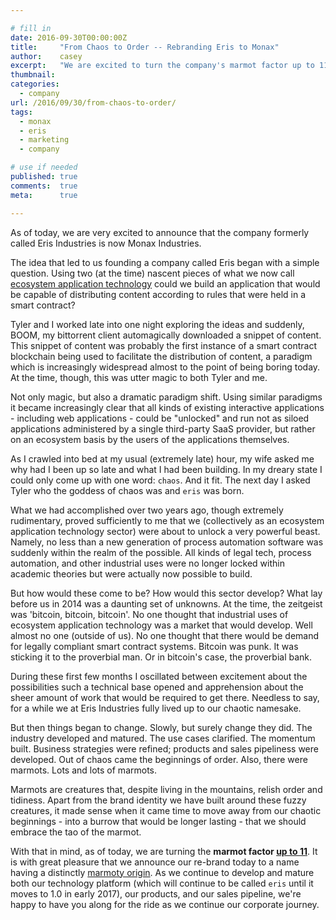 ```yaml
---

# fill in
date: 2016-09-30T00:00:00Z
title:     "From Chaos to Order -- Rebranding Eris to Monax"
author:    casey
excerpt:   "We are excited to turn the company's marmot factor up to 11."
thumbnail:
categories:
  - company
url: /2016/09/30/from-chaos-to-order/
tags:
  - monax
  - eris
  - marketing
  - company

# use if needed
published: true
comments:  true
meta:      true

---
```


As of today, we are very excited to announce that the company formerly called Eris Industries is now Monax Industries.

The idea that led to us founding a company called Eris began with a simple question. Using two (at the time) nascent pieces of what we now call [ecosystem application technology](/explainers/ecosystem_applications) could we build an application that would be capable of distributing content according to rules that were held in a smart contract?

Tyler and I worked late into one night exploring the ideas and suddenly, BOOM, my bittorrent client automagically downloaded a snippet of content. This snippet of content was probably the first instance of a smart contract blockchain being used to facilitate the distribution of content, a paradigm which is increasingly widespread almost to the point of being boring today. At the time, though, this was utter magic to both Tyler and me.

Not only magic, but also a dramatic paradigm shift. Using similar paradigms it became increasingly clear that all kinds of existing interactive applications - including web applications - could be "unlocked" and run not as siloed applications administered by a single third-party SaaS provider, but rather on an ecosystem basis by the users of the applications themselves.

As I crawled into bed at my usual (extremely late) hour, my wife asked me why had I been up so late and what I had been building. In my dreary state I could only come up with one word: `chaos`. And it fit. The next day I asked Tyler who the goddess of chaos was and `eris` was born.

What we had accomplished over two years ago, though extremely rudimentary, proved sufficiently to me that we (collectively as an ecosystem application technology sector) were about to unlock a very powerful beast. Namely, no less than a new generation of process automation software was suddenly within the realm of the possible. All kinds of legal tech, process automation, and other industrial uses were no longer locked within academic theories but were actually now possible to build.

But how would these come to be? How would this sector develop? What lay before us in 2014 was a daunting set of unknowns. At the time, the zeitgeist was 'bitcoin, bitcoin, bitcoin'. No one thought that industrial uses of ecosystem application technology was a market that would develop. Well almost no one (outside of us). No one thought that there would be demand for legally compliant smart contract systems. Bitcoin was punk. It was sticking it to the proverbial man. Or in bitcoin's case, the proverbial bank.

During these first few months I oscillated between excitement about the possibilities such a technical base opened and apprehension about the sheer amount of work that would be required to get there. Needless to say, for a while we at Eris Industries fully lived up to our chaotic namesake.

But then things began to change. Slowly, but surely change they did. The industry developed and matured. The use cases clarified. The momentum built. Business strategies were refined; products and sales pipeliness were developed. Out of chaos came the beginnings of order. Also, there were marmots. Lots and lots of marmots.

Marmots are creatures that, despite living in the mountains, relish order and tidiness. Apart from the brand identity we have built around these fuzzy creatures, it made sense when it came time to move away from our chaotic beginnings - into a burrow that would be longer lasting - that we should embrace the tao of the marmot.

With that in mind, as of today, we are turning the **marmot factor [up to 11](https://www.youtube.com/watch?time_continue=80&v=g7-5io1muSQ)**. It is with great pleasure that we announce our re-brand today to a name having a distinctly [marmoty origin](https://en.wikipedia.org/wiki/Groundhog). As we continue to develop and mature both our technology platform (which will continue to be called `eris` until it moves to 1.0 in early 2017), our products, and our sales pipeline, we're happy to have you along for the ride as we continue our corporate journey.
